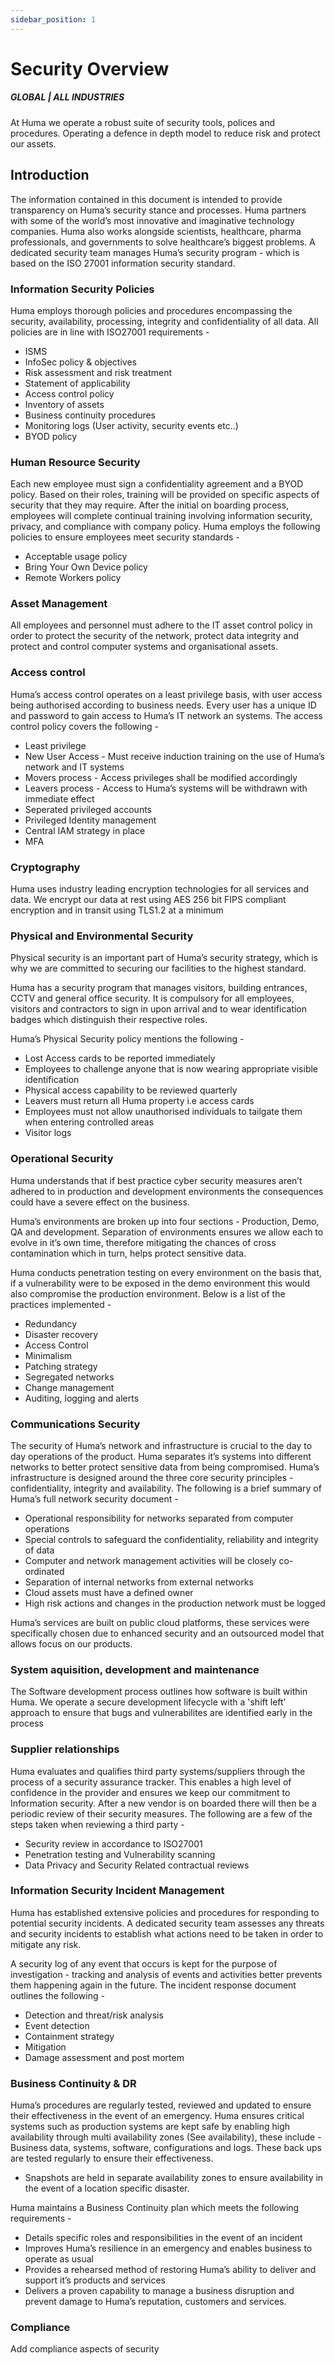 ```yaml
---
sidebar_position: 1
---
```


# Security Overview
##### GLOBAL | ALL INDUSTRIES

At Huma we operate a robust suite of security tools, polices and procedures. Operating a defence in depth model to reduce risk and protect our assets.

## Introduction

The information contained in this document is intended to provide transparency on Huma’s security stance and processes. Huma partners with some of the world’s most innovative and imaginative technology companies. Huma also works alongside scientists, healthcare, pharma professionals, and governments to solve  healthcare’s biggest problems. A dedicated security team manages Huma’s security program - which is based on the ISO 27001 information security standard.

### Information Security Policies

Huma employs thorough policies and procedures encompassing the security, availability, processing, integrity and confidentiality of all data. All policies are in line with ISO27001 requirements - 

- ISMS
- InfoSec policy & objectives
- Risk assessment and risk treatment 
- Statement of applicability
- Access control policy 
- Inventory of assets
- Business continuity procedures
- Monitoring logs (User activity, security events etc..)
- BYOD policy 

### Human Resource Security

Each new employee must sign a confidentiality agreement and a BYOD policy. Based on their roles, training will be provided on specific aspects of security that they may require. After the initial on boarding process, employees will complete continual training involving information security, privacy, and compliance with company policy. Huma employs the following policies to ensure employees meet security standards - 

- Acceptable usage policy
- Bring Your Own Device policy
- Remote Workers policy

### Asset Management

All employees and personnel must adhere to the IT asset control policy in order to protect the security of the network, protect data integrity and protect and control computer systems and organisational assets.

### Access control

Huma’s access control operates on a least privilege basis, with user access being authorised according to business needs. Every user has a unique ID and password to gain access to Huma’s IT network an systems. The access control policy covers the following -

* Least privilege
* New User Access - Must receive induction training on the use of Huma’s network and IT systems
* Movers process - Access privileges shall be modified accordingly 
* Leavers process - Access to Huma’s systems will be withdrawn with immediate effect
* Seperated privileged accounts
* Privileged Identity management
* Central IAM strategy in place
* MFA 

### Cryptography

Huma uses industry leading encryption technologies for all services and data. We encrypt our data at rest using AES 256 bit FIPS compliant encryption and in transit using TLS1.2 at a minimum

### Physical and Environmental Security

Physical security is an important part of Huma’s security strategy, which is why we are committed to securing our facilities to the highest standard.

Huma has a security program that manages visitors, building entrances, CCTV and general office security. It is compulsory for all employees, visitors and contractors to sign in upon arrival and to wear identification badges which distinguish their respective roles.  

Huma’s Physical Security policy mentions the following - 
- Lost Access cards to be reported immediately
- Employees to challenge anyone that is now wearing appropriate visible identification
- Physical access capability to be reviewed quarterly
- Leavers must return all Huma property i.e access cards
- Employees must not allow unauthorised individuals to tailgate them when entering controlled areas  
- Visitor logs 

### Operational Security

Huma understands that if best practice cyber security measures aren’t adhered to in production and development environments the consequences could have a severe effect on the business. 

Huma’s environments are broken up into four sections - Production, Demo, QA and development.  Separation of environments ensures we allow each to evolve in it’s own time, therefore mitigating the chances of cross contamination which in turn, helps protect sensitive data. 

Huma conducts penetration testing on every environment on the basis that, if a vulnerability were to be exposed in the demo environment this would also compromise the production environment. Below is a list of the practices implemented - 

- Redundancy
- Disaster recovery
- Access Control
- Minimalism
- Patching strategy
- Segregated networks
- Change management
- Auditing, logging and alerts

### Communications Security

The security of Huma’s network and infrastructure is crucial to the day to day operations of the product. Huma separates it’s systems into different networks to better protect sensitive data from being compromised. Huma’s infrastructure is designed around the three core security principles - confidentiality, integrity and availability. The following is a brief summary of Huma’s full network security document -  

- Operational responsibility for networks separated from computer operations
- Special controls to safeguard the confidentiality, reliability and integrity of data
- Computer and network management activities will be closely co-ordinated
- Separation of internal networks from external networks 
- Cloud assets must have a defined owner
- High risk actions and changes in the production network must be logged

Huma’s services are built on public cloud platforms, these services were specifically chosen due to enhanced security and an outsourced model that allows focus on our products. 

### System aquisition, development and maintenance

The Software development process outlines how software is built within Huma. We operate a secure development lifecycle with a 'shift left' approach to ensure that bugs and vulnerabilites are identified early in the process

### Supplier relationships

Huma evaluates and qualifies third party systems/suppliers through the process of a security assurance tracker. This enables a high level of confidence in the provider and ensures we keep our commitment to Information security. After a new vendor is on boarded there will then be a periodic review of their security measures. The following are a few of the steps taken when reviewing a third party - 

- Security review in accordance to ISO27001
- Penetration testing and Vulnerability scanning
- Data Privacy and Security Related contractual reviews

### Information Security Incident Management

Huma has established extensive policies and procedures for responding to  potential security incidents. A dedicated security team assesses any threats and security incidents to establish what actions need to be taken in order to mitigate any risk. 

A security log of any event that occurs is kept for the purpose of investigation - tracking and analysis of events and activities better prevents them happening again in the future. The incident response document outlines the following - 

- Detection and threat/risk analysis
- Event detection
- Containment strategy
- Mitigation
- Damage assessment and post mortem 

### Business Continuity & DR

Huma’s procedures are regularly tested, reviewed and updated to ensure their effectiveness in the event of an emergency. Huma ensures critical systems such as production systems are kept safe by enabling high availability through multi availability zones (See availability), these include - Business data, systems, software, configurations and logs. These back ups are tested regularly to ensure their effectiveness.

- Snapshots are held in separate availability zones to ensure availability in the event of a location specific disaster. 

Huma maintains a Business Continuity plan which meets the following requirements - 
- Details specific roles and responsibilities in the event of an incident
- Improves Huma’s resilience in an emergency and enables business to operate as usual
- Provides a rehearsed method of restoring Huma’s ability to deliver and support it’s products and services
- Delivers a proven capability to manage a business disruption and prevent damage to Huma’s reputation, customers and services. 

### Compliance

Add compliance aspects of security








